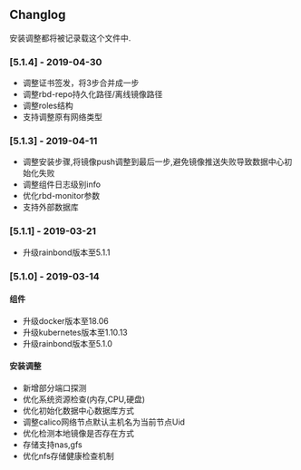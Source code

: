 ## Changlog

安装调整都将被记录载这个文件中.

### [5.1.4] - 2019-04-30

- 调整证书签发，将3步合并成一步
- 调整rbd-repo持久化路径/离线镜像路径
- 调整roles结构
- 支持调整原有网络类型

### [5.1.3] - 2019-04-11

- 调整安装步骤,将镜像push调整到最后一步,避免镜像推送失败导致数据中心初始化失败
- 调整组件日志级别info
- 优化rbd-monitor参数
- 支持外部数据库

### [5.1.1] - 2019-03-21

- 升级rainbond版本至5.1.1

### [5.1.0] - 2019-03-14

#### 组件

- 升级docker版本至18.06
- 升级kubernetes版本至1.10.13
- 升级rainbond版本至5.1.0

#### 安装调整

- 新增部分端口探测
- 优化系统资源检查(内存,CPU,硬盘)
- 优化初始化数据中心数据库方式
- 调整calico网络节点默认主机名为当前节点Uid
- 优化检测本地镜像是否存在方式
- 存储支持nas,gfs
- 优化nfs存储健康检查机制